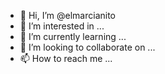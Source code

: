 - 👋 Hi, I’m @elmarcianito
- 👀 I’m interested in ...
- 🌱 I’m currently learning ...
- 💞️ I’m looking to collaborate on ...
- 📫 How to reach me ...

<!---
elmarcianito/elmarcianito is a ✨ special ✨ repository because its `README.md` (this file) appears on your GitHub profile.
You can click the Preview link to take a look at your changes.
--->
